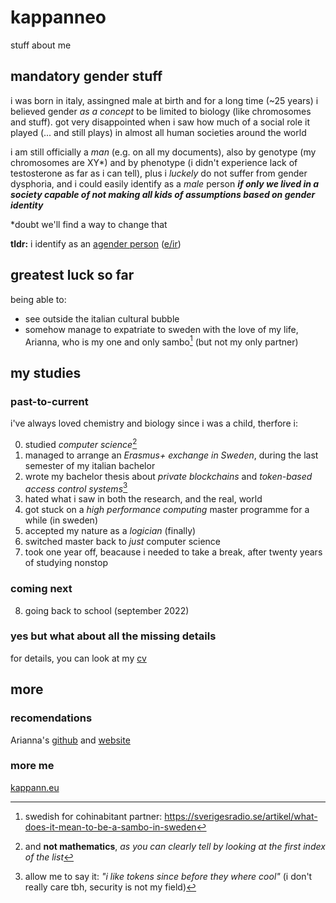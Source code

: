 # kappanneo
stuff about me

## mandatory gender stuff
i was born in italy, assingned male at birth and for a long time (~25 years) i believed gender *as a concept* to be limited to biology (like chromosomes and stuff). got very disappointed when i saw how much of a social role it played (... and still plays) in almost all human societies around the world

i am still officially a *man* (e.g. on all my documents), also by genotype (my chromosomes are XY\*) and by phenotype (i didn't experience lack of testosterone as far as i can tell), plus i *luckely* do not suffer from gender dysphoria, and i could easily identify as a *male* person ***if only we lived in a society capable of not making all kids of assumptions based on gender identity***

\*doubt we'll find a way to change that

**tldr:** i identify as an [agender person](https://en.pronouns.page/@kappanneo) ([e/ir](https://github.com/even-is-odd/pronomey))


## greatest luck so far
being able to:
- see outside the italian cultural bubble 
- somehow manage to expatriate to sweden with the love of my life, Arianna, who is my one and only sambo[^3] (but not my only partner)

[^3]: swedish for cohinabitant partner: https://sverigesradio.se/artikel/what-does-it-mean-to-be-a-sambo-in-sweden

## my studies

### past-to-current
i've always loved chemistry and biology since i was a child, therfore i:

0. studied *computer science*[^1]
1. managed to arrange an *Erasmus+ exchange in Sweden*, during the last semester of my italian bachelor 
2. wrote my bachelor thesis about *private blockchains* and *token-based access control systems*[^2]
3. hated what i saw in both the research, and the real, world
4. got stuck on a *high performance computing* master programme for a while (in sweden)
5. accepted my nature as a *logician* (finally)
6. switched master back to *just* computer science
7. took one year off, beacause i needed to take a break, after twenty years of studying nonstop

[^1]: and **not mathematics**, *as you can clearly tell by looking at the first index of the list*
[^2]: allow me to say it: *"i like tokens since before they where cool"* (i don't really care tbh, security is not my field)

### coming next

8. going back to school (september 2022)

### yes but what about all the missing details
for details, you can look at my [cv](https://kappanneo.github.io/cv)

## more
### recomendations
Arianna's [github](https://github.com/harisont) and [website](https://harisont.github.io)

### more me
[kappann.eu](https://kappanneo.github.io)

